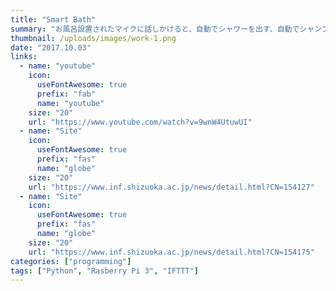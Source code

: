 ```yaml
---
title: "Smart Bath"
summary: "お風呂設置されたマイクに話しかけると、自動でシャワーを出す、自動でシャンプーを出す、音楽を再生することができます。さらに、お風呂での水の使用料を計測しており、1日の水の使用料をLINEで通知してくれます。"
thumbnail: /uploads/images/work-1.png
date: "2017.10.03"
links: 
  - name: "youtube"
    icon: 
      useFontAwesome: true
      prefix: "fab"
      name: "youtube"
    size: "20"
    url: "https://www.youtube.com/watch?v=9wnW4UtuwUI"
  - name: "Site"
    icon: 
      useFontAwesome: true
      prefix: "fas"
      name: "globe"
    size: "20"
    url: "https://www.inf.shizuoka.ac.jp/news/detail.html?CN=154127"
  - name: "Site"
    icon: 
      useFontAwesome: true
      prefix: "fas"
      name: "globe"
    size: "20"
    url: "https://www.inf.shizuoka.ac.jp/news/detail.html?CN=154175"
categories: ["programming"]
tags: ["Python", "Rasberry Pi 3", "IFTTT"]
---
```

